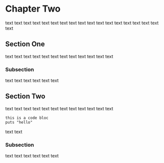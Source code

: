 # Chapter Two
text text text text text text
text text text text text text
text text text text text text

## Section One
text text text text text text
text text text text text text

### Subsection
text text text text text text

## Section Two
text text text text text text
text text text text text text

    this is a code bloc
    puts "hello"

text text

### Subsection
text text text text text text
